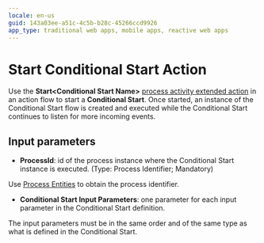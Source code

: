 ```yaml
---
locale: en-us
guid: 143a03ee-a51c-4c5b-b28c-45266ccd9926
app_type: traditional web apps, mobile apps, reactive web apps
---
```


# Start Conditional Start Action

Use the **Start&lt;Conditional Start Name&gt;** [process activity extended action](intro.md) in an action flow to start a **Conditional Start**. Once started, an instance of the Conditional Start flow is created and executed while the Conditional Start continues to listen for more incoming events.

## Input parameters

* **ProcessId**: id of the process instance where the Conditional Start instance is executed. (Type: Process Identifier; Mandatory)

Use [Process Entities](../process-entities/intro.md) to obtain the process identifier.

* **Conditional Start Input Parameters**: one parameter for each input parameter in the Conditional Start definition.

<div class="warning" markdown="1">

The input parameters must be in the same order and of the same type as what is defined in the Conditional Start.

</div>
